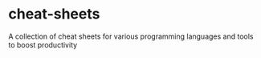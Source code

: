 # cheat-sheets
A collection of cheat sheets for various programming languages and tools to boost productivity
